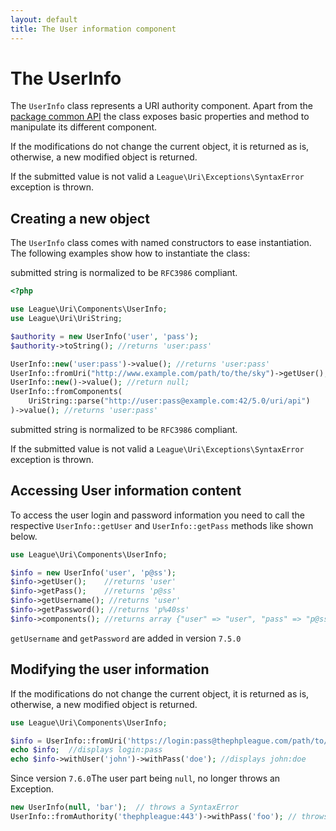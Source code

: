 ```yaml
---
layout: default
title: The User information component
---
```


The UserInfo
=======

The `UserInfo` class represents a URI authority component. Apart from the [package common API](/components/7.0/) the class
exposes basic properties and method to manipulate its different component.

<p class="message-notice">If the modifications do not change the current object, it is returned as is, otherwise, a new modified object is returned.</p>
<p class="message-warning">If the submitted value is not valid a <code>League\Uri\Exceptions\SyntaxError</code> exception is thrown.</p>

## Creating a new object

The `UserInfo` class comes with named constructors to ease instantiation. The following examples show
how to instantiate the class:

<p class="message-notice">submitted string is normalized to be <code>RFC3986</code> compliant.</p>

~~~php
<?php

use League\Uri\Components\UserInfo;
use League\Uri\UriString;

$authority = new UserInfo('user', 'pass');
$authority->toString(); //returns 'user:pass'

UserInfo::new('user:pass')->value(); //returns 'user:pass'
UserInfo::fromUri("http://www.example.com/path/to/the/sky")->getUser(); //return null;
UserInfo::new()->value(); //return null;
UserInfo::fromComponents(
	UriString::parse("http://user:pass@example.com:42/5.0/uri/api")
)->value(); //returns 'user:pass'
~~~

<p class="message-notice">submitted string is normalized to be <code>RFC3986</code> compliant.</p>
<p class="message-warning">If the submitted value is not valid a <code>League\Uri\Exceptions\SyntaxError</code> exception is thrown.</p>

## Accessing User information content

To access the user login and password information you need to call the respective `UserInfo::getUser`
and `UserInfo::getPass` methods like shown below.

~~~php
use League\Uri\Components\UserInfo;

$info = new UserInfo('user', 'p@ss');
$info->getUser();    //returns 'user'
$info->getPass();    //returns 'p@ss'
$info->getUsername(); //returns 'user'
$info->getPassword(); //returns 'p%40ss'
$info->components(); //returns array {"user" => "user", "pass" => "p@ss"}
~~~

<p class="message-notice"><code>getUsername</code> and <code>getPassword</code> are added in version <code>7.5.0</code></p>

## Modifying the user information

<p class="message-notice">If the modifications do not change the current object, it is returned as is, otherwise, a new modified object is returned.</p>

~~~php
use League\Uri\Components\UserInfo;

$info = UserInfo::fromUri('https://login:pass@thephpleague.com/path/to/heaven');
echo $info;  //displays login:pass
echo $info->withUser('john')->withPass('doe'); //displays john:doe
~~~

<p class="message-notice">Since version <code>7.6.0</code>The user part being <code>null</code>, no longer throws an Exception.</p>

~~~php
new UserInfo(null, 'bar');  // throws a SyntaxError
UserInfo::fromAuthority('thephpleague:443')->withPass('foo'); // throws a SyntaxError
~~~
